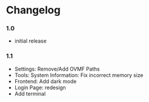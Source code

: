 # Changelog
### 1.0
- initial release

### 1.1
- Settings: Remove/Add OVMF Paths
- Tools: System Information: Fix incorrect memory size
- Frontend: Add dark mode
- Login Page: redesign
- Add terminal